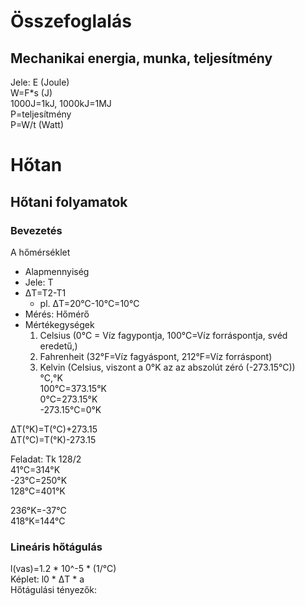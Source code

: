 # Összefoglalás  
## Mechanikai energia, munka, teljesítmény  
Jele: E (Joule)  
W=F*s (J)  
1000J=1kJ, 1000kJ=1MJ  
P=teljesítmény  
P=W/t (Watt)  
  
  
# Hőtan  
## Hőtani folyamatok  
### Bevezetés  
A hőmérséklet  
- Alapmennyiség  
- Jele: T  
- ΔT=T2-T1  
  - pl. ΔT=20°C-10°C=10°C  
- Mérés: Hőmérő  
- Mértékegységek  
  1. Celsius (0°C = Víz fagypontja, 100°C=Víz forráspontja, svéd eredetű,)  
  2. Fahrenheit (32°F=Víz fagyáspont, 212°F=Víz forráspont)  
  3. Kelvin (Celsius, viszont a 0°K az az abszolút zéró (-273.15°C))  
°C,°K  
100°C=373.15°K  
0°C=273.15°K  
-273.15°C=0°K  
  
ΔT(°K)=T(°C)+273.15  
ΔT(°C)=T(°K)-273.15  
  
Feladat: Tk 128/2  
41°C=314°K  
-23°C=250°K  
128°C=401°K  
  
236°K=-37°C  
418°K=144°C  
  
### Lineáris hőtágulás  
l(vas)=1.2 * 10^-5 * (1/°C)  
Képlet: l0 * ΔT * a  
Hőtágulási tényezők:   
